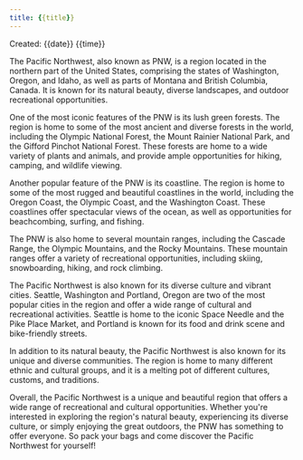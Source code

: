 ```yaml
---
title: {{title}}
---
```

Created: {{date}} {{time}}

The Pacific Northwest, also known as PNW, is a region located in the northern part of the United States, comprising the states of Washington, Oregon, and Idaho, as well as parts of Montana and British Columbia, Canada. It is known for its natural beauty, diverse landscapes, and outdoor recreational opportunities.

One of the most iconic features of the PNW is its lush green forests. The region is home to some of the most ancient and diverse forests in the world, including the Olympic National Forest, the Mount Rainier National Park, and the Gifford Pinchot National Forest. These forests are home to a wide variety of plants and animals, and provide ample opportunities for hiking, camping, and wildlife viewing.

Another popular feature of the PNW is its coastline. The region is home to some of the most rugged and beautiful coastlines in the world, including the Oregon Coast, the Olympic Coast, and the Washington Coast. These coastlines offer spectacular views of the ocean, as well as opportunities for beachcombing, surfing, and fishing.

The PNW is also home to several mountain ranges, including the Cascade Range, the Olympic Mountains, and the Rocky Mountains. These mountain ranges offer a variety of recreational opportunities, including skiing, snowboarding, hiking, and rock climbing.

The Pacific Northwest is also known for its diverse culture and vibrant cities. Seattle, Washington and Portland, Oregon are two of the most popular cities in the region and offer a wide range of cultural and recreational activities. Seattle is home to the iconic Space Needle and the Pike Place Market, and Portland is known for its food and drink scene and bike-friendly streets.

In addition to its natural beauty, the Pacific Northwest is also known for its unique and diverse communities. The region is home to many different ethnic and cultural groups, and it is a melting pot of different cultures, customs, and traditions.

Overall, the Pacific Northwest is a unique and beautiful region that offers a wide range of recreational and cultural opportunities. Whether you're interested in exploring the region's natural beauty, experiencing its diverse culture, or simply enjoying the great outdoors, the PNW has something to offer everyone. So pack your bags and come discover the Pacific Northwest for yourself!